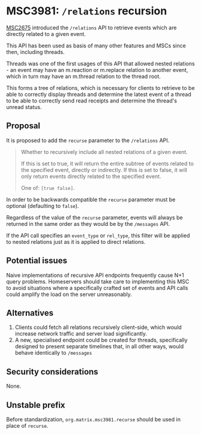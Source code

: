 # MSC3981: `/relations` recursion

[MSC2675](https://github.com/matrix-org/matrix-doc/pull/2675) introduced the
`/relations` API to retrieve events which are directly related to a given event.

This API has been used as basis of many other features and MSCs since then, 
including threads.

Threads was one of the first usages of this API that allowed nested relations -
an event may have an m.reaction or m.replace relation to another event, which 
in turn may have an m.thread relation to the thread root.

This forms a tree of relations, which is necessary for clients to retrieve to
be able to correctly display threads and determine the latest event of a thread
to be able to correctly send read receipts and determine the thread's 
unread status.

## Proposal

It is proposed to add the `recurse` parameter to the `/relations` API.

> Whether to recursively include all nested relations of a given event. 
>
> If this is set to true, it will return the entire subtree of events related
> to the specified event, directly or indirectly.
> If this is set to false, it will only return events directly related to the 
> specified event.
>
> One of: `[true false]`.

In order to be backwards compatible the `recurse` parameter must be
optional (defaulting to `false`).

Regardless of the value of the `recurse` parameter, events will always be 
returned in the same order as they would be by the `/messages` API.

If the API call specifies an `event_type` or `rel_type`, this filter will be
applied to nested relations just as it is applied to direct relations.

## Potential issues

Naive implementations of recursive API endpoints frequently cause N+1 query 
problems. Homeservers should take care to implementing this MSC to avoid 
situations where a specifically crafted set of events and API calls could 
amplify the load on the server unreasonably.

## Alternatives

1. Clients could fetch all relations recursively client-side, which would 
   increase network traffic and server load significantly.
2. A new, specialised endpoint could be created for threads, specifically 
   designed to present separate timelines that, in all other ways, would
   behave identically to `/messages`

## Security considerations

None.

## Unstable prefix

Before standardization, `org.matrix.msc3981.recurse` should be used in place
of `recurse`.
